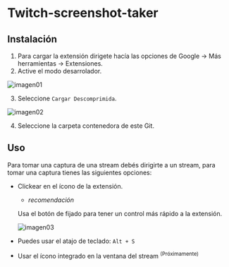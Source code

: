 # Twitch-screenshot-taker

## Instalación
 1. Para cargar la extensión dirigete hacía las opciones de Google -> Más herramientas -> Extensiones.
 2. Active el modo desarrolador.
 
 ![imagen01](https://i.imgur.com/AhU1YdV.jpg)
 
 3. Seleccione `Cargar Descomprimida`.
 
 ![imagen02](https://i.imgur.com/YzFmDYU.jpg)
 
 4. Seleccione la carpeta contenedora de este Git.


## Uso
Para tomar una captura de una stream debés dirigirte a un stream, para tomar una captura tienes las siguientes opciones:
 - Clickear en el ícono de la extensión.
   * _recomendación_
   
    Usa el botón de fijado para tener un control más rápido a la extensión.
  
      ![imagen03](https://i.imgur.com/gIFXGMU.jpg)
 
 - Puedes usar el atajo de teclado: `Alt + S`
 - Usar el ícono integrado en la ventana del stream <sup>(Próximamente)</sup>
